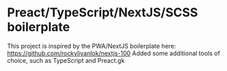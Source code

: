 # Preact/TypeScript/NextJS/SCSS boilerplate

This project is inspired by the PWA/NextJS boilerplate here: https://github.com/rockyliyanlok/nextjs-100
Added some additional tools of choice, such as TypeScript and Preact.gk